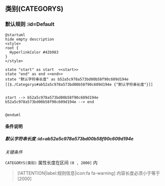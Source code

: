 ## 类别(CATEGORYS) <!-- {docsify-ignore-all} -->

   

### 默认规则 :id=Default

```plantuml
@startuml
hide empty description
<style>
root {
  HyperlinkColor #42b983
}
</style>

state "start" as start  <<start>>
state "end" as end <<end>>
state "默认字符串长度" as b52a5c978a573bd00b58f90c609d194e [[$./Categorys#ab52a5c978a573bd00b58f90c609d194e {"默认字符串长度"}]]


start --> b52a5c978a573bd00b58f90c609d194e 
b52a5c978a573bd00b58f90c609d194e --> end 


@enduml
```

#### 条件说明

##### 默认字符串长度 :id=ab52a5c978a573bd00b58f90c609d194e


*关键条件*


`CATEGORYS(类别)` 属性长度在区间 `(0 , 2000]` 内

> [!ATTENTION|label:规则信息|icon:fa fa-warning]
> 内容长度必须小于等于[2000]







